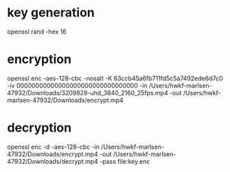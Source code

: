 # key generation

openssl rand  -hex 16


# encryption


openssl enc -aes-128-cbc -nosalt -K  63ccb45a6fb711fd5c5a7492ede6d7c0 -iv 00000000000000000000000000000000 -in /Users/hwkf-marlsen-47932/Downloads/3209828-uhd_3840_2160_25fps.mp4 -out /Users/hwkf-marlsen-47932/Downloads/encrypt.mp4 


# decryption
openssl enc -d -aes-128-cbc -in /Users/hwkf-marlsen-47932/Downloads/encrypt.mp4 -out /Users/hwkf-marlsen-47932/Downloads/decrypt.mp4 -pass file:key.enc